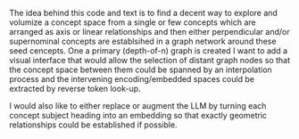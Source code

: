 The idea behind this code and text is to find a decent way to explore and volumize a concept space from a single or few concepts
which are arranged as axis or linear relationships and then either perpendicular and/or supernominal concepts are establsihed in 
a graph network around these seed cencepts. One a primary (depth-of-n) graph is created I want to add a visual interface that would allow
the selection of distant graph nodes so that the concept space between them could be spanned by an interpolation process and the intervening
encoding/embedded spaces could be extracted by reverse token look-up.

I would also like to either replace or augment the LLM by turning each concept subject heading into an embedding so that exactly geometric relationships 
could be established if possible.
